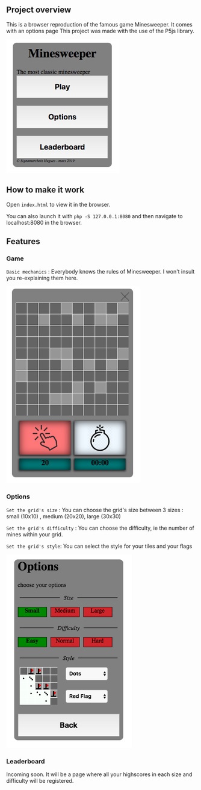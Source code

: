 ## Project overview

This is a browser reproduction of the famous game Minesweeper. It comes with an options page
This project was made with the use of the P5js library.

![alt text](./ressources/readme_home_picture.png)


## How to make it work

Open `index.html` to view it in the browser.

You can also launch it with `php -S 127.0.0.1:8080` and then navigate to localhost:8080 in the browser.


## Features


### Game 

`Basic mechanics` : Everybody knows the rules of Minesweeper. I won't insult you re-explaining them here.

![alt text](./ressources/readme_game_picture.png)

### Options

`Set the grid's size` : You can choose the grid's size between 3 sizes : small (10x10) , medium (20x20), large (30x30)

`Set the grid's difficulty` : You can choose the difficulty, ie the number of mines within your grid.

`Set the grid's style`: You can select the style for your tiles and your flags


![alt text](./ressources/readme_options_picture.png)

### Leaderboard

Incoming soon. It will be a page where all your highscores in each size and difficulty will be registered. 